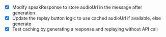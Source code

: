 - [x] Modify speakResponse to store audioUrl in the message after generation
- [x] Update the replay button logic to use cached audioUrl if available, else generate
- [x] Test caching by generating a response and replaying without API call

